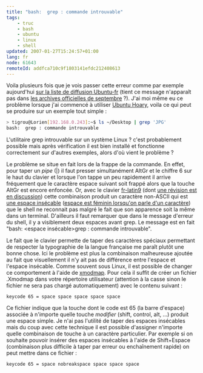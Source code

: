 ```yaml
---
title: "bash:  grep : commande introuvable"
tags:
    - truc
    - bash
    - ubuntu
    - linux
    - shell
updated: 2007-01-27T15:24:57+01:00
lang: fr
node: 61643
remoteId: addfca710c9f1803141efdc212408613
---
```

 
Voila plusieurs fois que je vois passer cette erreur comme par exemple aujourd'hui [sur la liste de diffusion Ubuntu-fr](http://www.mail-archive.com/ubuntu-fr@lists.ubuntu.com/msg09312.html) (tient ce message n'apparaît pas dans [les archives officielles de septembre](https://lists.ubuntu.com/archives/ubuntu-fr/2006-September/thread.html) ?). J'ai moi même eu ce problème lorsque j'ai commencé à utiliser [Ubuntu Hoary](http://doc.ubuntu-fr.org/versions/hoary_hedgehog), voila ce qui peut se produire sur un exemple tout simple :

 ``` bash
> tigrou@Lorien[192.168.0.243]:~$ ls ~/Desktop | grep 'JPG'
bash:  grep : commande introuvable
```

 
L'utilitaire grep introuvable sur un système Linux ? c'est probablement possible mais après vérification il est bien installé et fonctionne correctement sur d'autres exemples, alors d'où vient le problème ?

 
Le problème se situe en fait lors de la frappe de la commande. En effet, pour taper un *pipe* (|) il faut presser simultanément AltGr et le chiffre 6 sur le haut du clavier et lorsque l'on tappe un peu rapidement il arrive fréquement que le caractère espace suivant soit frappé alors que la touche AltGr est encore enfoncée. Or, avec le clavier [fr-latin9](https://bugs.freedesktop.org/attachment.cgi?id=6953) (dont [une révision est en discussion](http://linuxfr.org/2006/09/13/21322.html)) cette combinaison produit un caractère non-ASCII qui est [une espace insécable](http://fr.wikipedia.org/wiki/Espace_insécable) ([espace est féminin lorsqu'on parle d'un caractère](http://www.druide.com/points_de_langue_03.html)) que le shell ne reconnait pas malgré le fait que son apparence soit la même dans un terminal. D'ailleurs il faut remarquer que dans le message d'erreur du shell, il y a visiblement deux espaces avant grep. Le message est en fait &quot;bash: &lt;espace insécable&gt;grep : commande introuvable&quot;.

 
Le fait que le clavier permette de taper des caractères spéciaux permettant de respecter la typographie de la langue française me paraît plutôt une bonne chose. Ici le problème est plus la combinaison malheureuse ajoutée au fait que visuellement il n'y ait pas de différence entre l'espace et l'espace insécable. Comme souvent sous Linux, il est possible de changer ce comportement à l'aide de [xmodmap](http://pwet.fr/man/linux/commandes/x/xmodmap). Pour cela il suffit de créer un fichier .Xmodmap dans votre répertoire utilisateur (attention à la casse sinon le fichier ne sera pas chargé automatiquement) avec le contenu suivant :

 ``` 
keycode 65 = space space space space space
```

 
Ce fichier indique que la touche dont le code est 65 (la barre d'espace) associée à n'importe quelle touche *modifier* (shift, control, alt, ...) produit une espace simple. Je n'ai pas l'utilité de taper des espaces insécables mais du coup avec cette technique il est possible d'assigner n'importe quelle combinaison de touche à un caractère particulier. Par exemple si on souhaite pouvoir insérer des espaces insécables à l'aide de Shift+Espace (combinaison plus difficile à taper par erreur ou enchaînement rapide) on peut mettre dans ce fichier :

 ``` 
keycode 65 = space nobreakspace space space space
```


